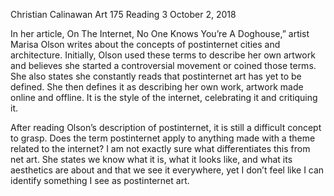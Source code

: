 Christian Calinawan
Art 175
Reading 3
October 2, 2018

In her article, On The Internet, No One Knows You’re A Doghouse,” artist Marisa Olson writes about the concepts of postinternet cities 
and architecture. Initially, Olson used these terms to describe her own artwork and believes she started a controversial movement or 
coined those terms. She also states she constantly reads that postinternet art has yet to be defined. She then defines it as describing
her own work, artwork made online and offline. It is the style of the internet, celebrating it and critiquing it. 

After reading Olson’s description of postinternet, it is still a difficult concept to grasp. Does the term postinternet apply to anything
made with a theme related to the internet?  I am not exactly sure what differentiates this from net art. She states we know what it is, 
what it looks like, and what its aesthetics are about and that we see it everywhere, yet I don’t feel like I can identify something I see
as postinternet art. 

